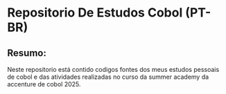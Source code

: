 # Repositorio De Estudos Cobol  (PT-BR)
## Resumo:
Neste repositorio está contido codigos fontes dos meus estudos pessoais de cobol e das atividades realizadas no curso da summer academy da accenture de cobol 2025. 
